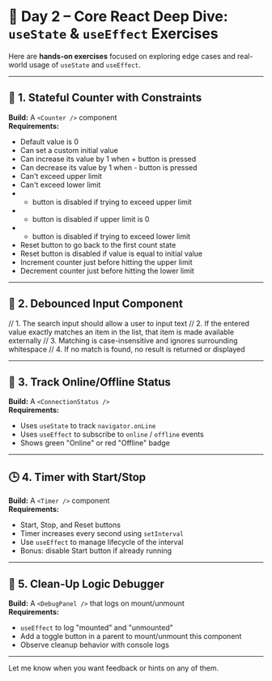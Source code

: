 # 🚧 Day 2 – Core React Deep Dive: `useState` & `useEffect` Exercises

Here are **hands-on exercises** focused on exploring edge cases and real-world usage of `useState` and `useEffect`.

---

## 🧪 1. Stateful Counter with Constraints

**Build:** A `<Counter />` component  
**Requirements:**
- Default value is 0
- Can set a custom initial value
- Can increase its value by 1 when + button is pressed
- Can decrease its value by 1 when - button is pressed
- Can't exceed upper limit
- Can't exceed lower limit
- + button is disabled if trying to exceed upper limit
- + button is disabled if upper limit is 0
- - button is disabled if trying to exceed lower limit
- Reset button to go back to the first count state
- Reset button is disabled if value is equal to initial value
- Increment counter just before hitting the upper limit
- Decrement counter just before hitting the lower limit

---

## 🔁 2. Debounced Input Component

// 1. The search input should allow a user to input text
// 2. If the entered value exactly matches an item in the list, that item is made available externally
// 3. Matching is case-insensitive and ignores surrounding whitespace
// 4. If no match is found, no result is returned or displayed

---

## 📶 3. Track Online/Offline Status

**Build:** A `<ConnectionStatus />`  
**Requirements:**
- Uses `useState` to track `navigator.onLine`
- Uses `useEffect` to subscribe to `online` / `offline` events
- Shows green "Online" or red "Offline" badge

---

## 🕒 4. Timer with Start/Stop

**Build:** A `<Timer />` component  
**Requirements:**
- Start, Stop, and Reset buttons
- Timer increases every second using `setInterval`
- Use `useEffect` to manage lifecycle of the interval
- Bonus: disable Start button if already running

---

## 🧹 5. Clean-Up Logic Debugger

**Build:** A `<DebugPanel />` that logs on mount/unmount  
**Requirements:**
- `useEffect` to log "mounted" and "unmounted"
- Add a toggle button in a parent to mount/unmount this component
- Observe cleanup behavior with console logs

---

Let me know when you want feedback or hints on any of them.
